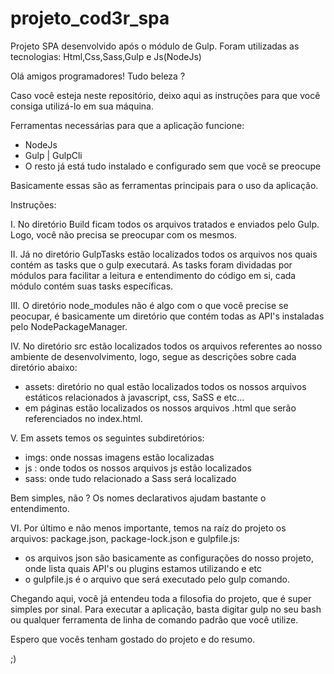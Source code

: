 # projeto_cod3r_spa
Projeto SPA desenvolvido após o módulo de Gulp. Foram utilizadas as tecnologias: Html,Css,Sass,Gulp e Js(NodeJs)

Olá amigos programadores! Tudo beleza ?

Caso você esteja neste repositório, deixo aqui as instruções para que você consiga utilizá-lo em sua máquina.

Ferramentas necessárias para que a aplicação funcione:

- NodeJs
- Gulp | GulpCli
- O resto já está tudo instalado e configurado sem que você se preocupe

Basicamente essas são as ferramentas principais para o uso da aplicação.

Instruções:

I. No diretório Build ficam todos os arquivos tratados e enviados pelo Gulp. Logo, você não precisa se preocupar com os mesmos.

II. Já no diretório GulpTasks estão localizados todos os arquivos nos quais contém as tasks que o gulp executará. As tasks foram
dividadas por módulos para facilitar a leitura e entendimento do código em si, cada módulo contém suas tasks específicas.

III. O diretório node_modules não é algo com o que você precise se peocupar, é basicamente um diretório que contém todas as 
API's instaladas pelo NodePackageManager.

IV. No diretório src estão localizados todos os arquivos referentes ao nosso ambiente de desenvolvimento, logo, segue as
descrições sobre cada diretório abaixo:

  - assets: diretório no qual estão localizados todos os nossos arquivos estáticos relacionados à javascript, css, SaSS e etc...
  - em páginas estão localizados os nossos arquivos .html que serão referenciados no index.html.
  
V. Em assets temos os seguintes subdiretórios:

  - imgs: onde nossas imagens estão localizadas
  - js  : onde todos os nossos arquivos js estão localizados
  - sass: onde tudo relacionado a Sass será localizado
  
Bem simples, não ? Os nomes declarativos ajudam bastante o entendimento.

VI. Por último e não menos importante, temos na raíz do projeto os arquivos: package.json, package-lock.json e gulpfile.js:

  - os arquivos json são basicamente as configurações do nosso projeto, onde lista quais API's ou plugins estamos utilizando e etc
  - o gulpfile.js é o arquivo que será executado pelo gulp comando.
  
Chegando aqui, você já entendeu toda a filosofia do projeto, que é super simples por sinal. Para executar a aplicação, basta
digitar gulp no seu bash ou qualquer ferramenta de linha de comando padrão que você utilize.

Espero que vocês tenham gostado do projeto e do resumo. 

;)
  

